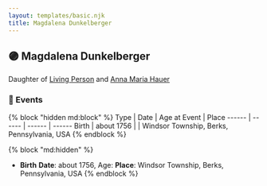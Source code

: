 ```yaml
---
layout: templates/basic.njk
title: Magdalena Dunkelberger
---
```

## 🟣 Magdalena Dunkelberger

Daughter of [Living Person](/people/1/13545057) and [Anna Maria Hauer](/people/2/22963774)

### 📆 Events

{% block "hidden md:block" %}
Type | Date | Age at Event | Place
------ | ------ | ------ | ------
Birth | about 1756 |  | Windsor Township, Berks, Pennsylvania, USA
{% endblock %}

{% block "md:hidden" %}
- **Birth**
**Date**: about 1756, Age:
**Place**: Windsor Township, Berks, Pennsylvania, USA
{% endblock %}
